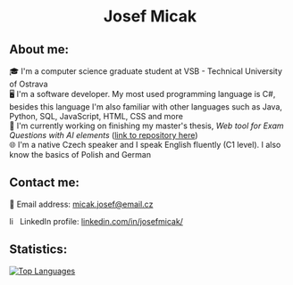 <h1 align="center">Josef Micak</h1>
<h2>About me:</h2>
🎓 I'm a computer science graduate student at VSB - Technical University of Ostrava<br>
🖥 I'm a software developer. My most used programming language is C#, besides this language I'm also familiar with other languages such as Java, Python, SQL, JavaScript, HTML, CSS and more<br>
💼 I'm currently working on finishing my master's thesis, <i>Web tool for Exam Questions with AI elements</i> (<a href="https://github.com/josefmicak/edu-enhancer" title="link to repository here">link to repository here</a>)<br>
🌐 I'm a native Czech speaker and I speak English fluently (C1 level). I also know the basics of Polish and German<br>
<h2>Contact me:</h2>
📧 Email address: <a href="mailto:micak.josef@email.cz" title="micak.josef@email.cz">micak.josef@email.cz</a>
<p><img style="vertical-align: top" src="https://user-images.githubusercontent.com/71832264/227712185-f599b3b3-d870-47a0-90b6-1d3a8e271cbd.svg" alt="linkedin" width="15" height="15"> LinkedIn profile: <a href="https://www.linkedin.com/in/josefmicak/" title="linkedin.com/in/josefmicak/">linkedin.com/in/josefmicak/</a></p>
<h2>Statistics:</h2>

[![Top Languages](https://github-readme-stats.vercel.app/api/top-langs/?username=josefmicak&langs_count=5&theme=dark)](https://github.com/anuraghazra/github-readme-stats)

<!--
**josefmicak/josefmicak** is a ✨ _special_ ✨ repository because its `README.md` (this file) appears on your GitHub profile.

Here are some ideas to get you started:

- 🔭 I’m currently working on ...
- 🌱 I’m currently learning ...
- 👯 I’m looking to collaborate on ...
- 🤔 I’m looking for help with ...
- 💬 Ask me about ...
- 📫 How to reach me: ...
- 😄 Pronouns: ...
- ⚡ Fun fact: ...
-->
